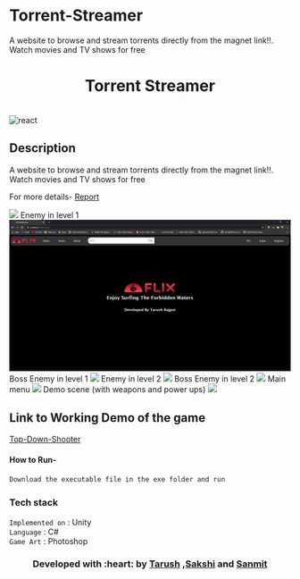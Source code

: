 # Torrent-Streamer
A website to browse and stream torrents directly from the magnet link!!. Watch movies and TV shows for free

</p>
<h1 align = 'center'>Torrent Streamer</h1>
<br>

<img src="https://www.vectorlogo.zone/logos/angular/angular-icon.svg" alt="react" width="40" height="40"/>
</p>

## Description ##
<p>
A website to browse and stream torrents directly from the magnet link!!. Watch movies and TV shows for free
</p>

<p>
For more details-
<a href="https://docs.google.com/document/d/1LdgY1ZZUIRn6PmGC436N0veKylZUyKWu4a_pkZJxp3c/edit?ts=5eb16a73#">
Report 
</a>
</p>

<img src="https://github.com/tarush-r/Top-Down-Shooter-Game/blob/master/Photos/gif.gif">
 Enemy in level 1
<img src="https://github.com/tarush-r/Torrent-Streamer/blob/master/Screenshots/home.jpg">
 Boss Enemy in level 1
<img src="https://github.com/tarush-r/Top-Down-Shooter-Game/blob/master/Photos/boss1.jpg" width="600">
Enemy in level 2
<img src="https://github.com/tarush-r/Top-Down-Shooter-Game/blob/master/Photos/enemy%202.jpg" width="600">
 Boss Enemy in level 2
<img src="https://github.com/tarush-r/Top-Down-Shooter-Game/blob/master/Photos/boss%202.jpg" width="600">
 Main menu
<img src="https://github.com/tarush-r/Top-Down-Shooter-Game/blob/master/Photos/mainmenu.jpg" width="600">
 Demo scene (with weapons and power ups)
<img src="https://github.com/tarush-r/Top-Down-Shooter-Game/blob/master/Photos/demomain.jpg" width="600">

## Link to Working Demo of the game ##
<a href="https://drive.google.com/file/d/12ygq0Bl6YTbB1GKVLgGqBxvAjmMbXIz7/view">
Top-Down-Shooter
</a>
<br>

#### How to Run- 

```html
Download the executable file in the exe folder and run
```

###             Tech stack
`Implemented on` : Unity  <br>
`Language` : C# <br>
`Game Art` : Photoshop  <br>

<h3 align="center"><b>Developed with :heart: by <a href="https://github.com/tarush-r">Tarush</a> ,<a href="https://github.com/sakship31/">Sakshi</a> and <a href="https://github.com/sanmitsahu/">Sanmit</a></b></h1>

